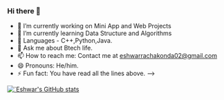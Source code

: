 ### Hi there 👋

- 🔭 I’m currently working on Mini App and Web Projects 
- 🌱 I’m currently learning Data Structure and Algorithms
-   👋  Languages - C++,Python,Java.
- 💬 Ask me about Btech life.
- 📫 How to reach me: Contact me at eshwarrachakonda02@gmail.com
- 😄 Pronouns: He/him.
- ⚡ Fun fact: You have read all the lines above.
-->



[![`Eshwar's GitHub stats](https://github-readme-stats.vercel.app/api?username=eshwar7565)](https://github.com/eshwar7565/github-readme-stats)
